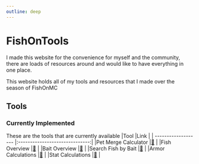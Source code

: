 ```yaml
---
outline: deep
---
```


# FishOnTools
I made this website for the convenience for myself and the community, 
there are loads of resources around and would like to have everything in one place.

This website holds all of my tools and resources that I made over the season of FishOnMC

## Tools
### Currently Implemented
These are the tools that are currently available
|Tool                 |Link                            |
| ------------------- |:------------------------------:|
|Pet Merge Calculator |[🔗](./pet-merge-calculator.md) |
|Fish Overview        |[🔗](./fish-search.md)          |
|Bait Overview        |[🔗](./bait-search.md)          |
|Search Fish by Bait  |[🔗](./fish-by-bait.md)         |
|Armor Calculations   |[🔗](./character/armor.md)      |
|Stat Calculations    |[🔗](./character/stat.md)       |
